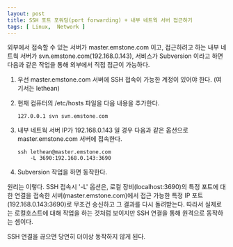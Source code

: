 ```yaml
---
layout: post
title: SSH 포트 포워딩(port forwarding) + 내부 네트웍 서버 접근하기
tags: [ Linux,  Network ]
---
```


외부에서 접속할 수 있는 서버가 master.emstone.com 이고, 접근하려고 하는 내부 네트웍 서버가 svn.emstone.com(192.168.0.143), 서비스가 Subversion 이라고 하면 다음과 같은 작업을 통해 외부에서 직접 접근이 가능하다.

1.  우선 master.emstone.com 서버에 SSH 접속이 가능한 계정이 있어야 한다. (여기서는 lethean)
2.  현재 컴퓨터의 /etc/hosts 파일을 다음 내용을 추가한다.

        127.0.0.1 svn svn.emstone.com

3.  내부 네트웍 서버 IP가 192.168.0.143 일 경우 다음과 같은 옵션으로 master.emstone.com 서버에 접속한다.

        ssh lethean@master.emstone.com 
            -L 3690:192.168.0.143:3690

4.  Subversion 작업을 하면 동작한다.

원리는 이렇다. SSH 접속시 '-L' 옵션은, 로컬 장비(localhost:3690)의 특정 포트에 대한 연결을 접속한 서버(master.emstone.com)에서 접근 가능한 특정 IP 포트(192.168.0.143:3690)로 무조건 송신하고 그 결과를 다시 돌려받는다. 따라서 실제로는 로컬호스트에 대해 작업을 하는 것처럼 보이지만 SSH 연결을 통해 원격으로 동작하는 셈이다.

SSH 연결을 끊으면 당연히 더이상 동작하지 않게 된다.
